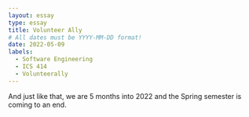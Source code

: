 ```yaml
---
layout: essay
type: essay
title: Volunteer Ally
# All dates must be YYYY-MM-DD format!
date: 2022-05-09
labels:
  - Software Engineering
  - ICS 414
  - Volunteerally
---
```

And just like that, we are 5 months into 2022 and the Spring semester is coming to an end.  
